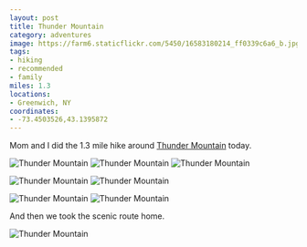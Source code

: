 ```yaml
---
layout: post
title: Thunder Mountain
category: adventures
image: https://farm6.staticflickr.com/5450/16583180214_ff0339c6a6_b.jpg
tags:
- hiking
- recommended
- family
miles: 1.3
locations:
- Greenwich, NY
coordinates:
- -73.4503526,43.1395872
---
```


Mom and I did the 1.3 mile hike around [Thunder Mountain](http://villageofgreenwich.org/vision-plan/2-uncategorised/188-thunder-mountain.html) today.

<div class="photos">
<img src="https://farm8.staticflickr.com/7590/16585431573_d7a0d6bae5_b.jpg" class="img-half" alt="Thunder Mountain">
<img src="https://farm9.staticflickr.com/8741/17018075530_e76e267d06_b.jpg" class="img-half" alt="Thunder Mountain">

<img src="https://farm6.staticflickr.com/5450/16583180214_ff0339c6a6_b.jpg" alt="Thunder Mountain">

<img src="https://farm9.staticflickr.com/8694/16585425183_0546e97443_b.jpg" class="img-wide" alt="Thunder Mountain"> <img src="https://farm9.staticflickr.com/8779/17179682896_a04c70f945_b.jpg" class="img-tall" alt="Thunder Mountain">

<img src="https://farm9.staticflickr.com/8776/17018084870_9861212c9a_b.jpg" class="img-tall" alt="Thunder Mountain"> <img src="https://farm8.staticflickr.com/7651/17203957052_053aee4930_b.jpg" class="img-wide" alt="Thunder Mountain">
</div>

And then we took the scenic route home.

<div class="photos">
<img src="https://farm8.staticflickr.com/7645/17018077520_370299e0f3_b.jpg" alt="Thunder Mountain">
</div>